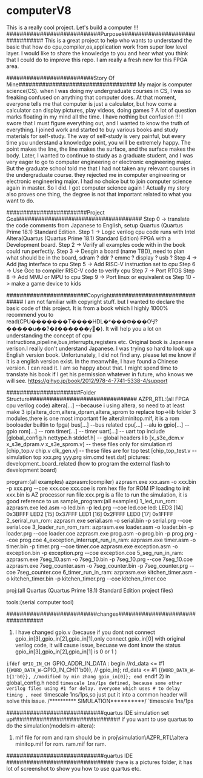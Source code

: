 # computerV8
This is a really cool project.  Let's build a computer !!!
############################Purpose#################################
This is a great project to help who wants to understand the basic that how do cpu,compiler,os,application work from super low level layer.
I would like to share the knowledge to you and hear what you think that I could do to improve this repo. I am really a fresh new for this FPGA area.

##########################Story Of Mine###################################
My major is computer science(CS). when I was doing my undergraduate courses in CS, I was so freaking confused on anything that computer does.
At that moment, everyone tells me that computer is just a calculator, but how come a calculator can display pictures, play videos, doing games ?
A lot of question marks floating in my mind all the time. I have nothing but confusion !!! I swore that I must figure everything out, and I wanted to know the truth of everything.
I joined work and started to buy various books and study materials for self-study. The way of self-study is very painful, but every time you understand a knowledge point, you will be extremely happy.
The point makes the line, the line makes the surface, and the surface makes the body.
Later, I wanted to continue to study as a graduate student, and I was very eager to go to computer engineering or electronic engineering major.
But the graduate school told me that I had not taken any relevant courses in the undergraduate course. they rejected me in computer engineering or electronic engineering major.
I had no choice but to join computer science again in master. So I did. I got computer science again !
Actually my story also proves one thing, the degree is not that important related to what you want to do.

########################Project Goal#####################################
Step 0 -> translate the code comments from Japanese to English, setup Quartus (Quartus Prime 18.1) Standard Edition.
Step 1 -> Logic verilog cpu code runs with Intel Altera(Quartus (Quartus Prime 18.1) Standard Edition) FPGA with a Development board.
Step 2 -> Verify all examples code with in the book could run perfectly.
Step 3 -> Desgin a board (name TBD), need to plan what should be in the board, sdram ? ddr ? emmc ? display ? usb ?
Step 4 -> Add jtag interface to cpu
Step 5 -> Add RISC-V instruction set to cpu
Step 6 -> Use Gcc to compiler RISC-V code to verify cpu
Step 7 -> Port RTOS
Step 8 -> Add MMU or MPU to cpu
Step 9 -> Port linux or equivalent os
Step 10 -> make a game device to kids

########################Copyright##############################
I am not familiar with copyright stuff. but I wanted to declare the basic code of this project. It is from a book which I highly 1000% recommend you to read(CPU�������T����HDL�ˤ���Փ���OӋ?�����u��?�ץ������ߥ󥰡�).
It will help you a lot on understanding the concept of cpu instructions,pipeline,bus,interrupts,registers etc. Original book is Japanese verison.I really don't understand Japanese.
I was trying so hard to look up a English version book. Unfortunately, I did not find any. please let me know if it is a english version exist.
In the meanwhile, I have found a Chinese version. I can read it. I am so happy about that. I might spend time to translate his book if I get his permission whatever in future, who knows we will see.
https://gihyo.jp/book/2012/978-4-7741-5338-4/support

######################Folder Structure################################
AZPR_RTL:(all FPGA cpu verilog code)
altera[...]                                       --because i using altera, so need to at least make 3 ip(altera_dcm,altera_dpram,altera_sprom to replace top->lib folder 3 modules,there is one most important file altera\minitop.mif, it is a rom booloader builtin to fpga)
bus[...]                                          --bus related
cpu[...]                                          --alu
io
  gpio[...]                                       -- gpio
  rom[...]                                        -- rom
  timer[...]                                      -- timer
  uart[...]                                       -- uart
top
  include
        [global_config.h nettype.h stddef.h]      -- global headers
  lib
        [x_s3e_dcm.v x_s3e_dpram.v x_s3e_sprom.v] -- these files only for simulation
  rtl
        [chip_top.v chip.v clk_gen.v]             -- these files are for top
  test
        [chip_top_test.v                          -- simulation top
        xxx.prg
        yyy.prg
        sim.cmd
        test.dat]
pictures:
  development_board_related (how to program the external flash to development board)

program:(all examples)
  azprasm:(compiler)
    azprasm.exe xxx.asm -o xxx.bin -p xxx.prg --coe xxx.coe
    xxx.coe is rom hex file for ROM IP loading to init
    xxx.bin is AZ processor run file
    xxx.prg is a file to run the simulation, it is good reference to us
  sample_program:(all examples)
    1_led_run_rom:
                  azprasm.exe led.asm -o led.bin -p led.prg --coe led.coe
                  led:
                      LED3 [14] 0x3BFFF
                      LED2 [15] 0x37FFF
                      LED1 [16] 0x2FFFF
                      LED0 [17] 0x1FFFF
    2_seriral_run_rom:
                  azprasm.exe serial.asm -o serial.bin -p serial.prg --coe serial.coe
    3_loader_run_rom_ram:
                  azprasm.exe loader.asm -o loader.bin -p loader.prg --coe loader.coe
                  azprasm.exe prog.asm -o prog.bin -p prog.prg --coe prog.coe
    4_exception_interrupt_run_in_ram:
                  azprasm.exe timer.asm -o timer.bin -p timer.prg --coe timer.coe
                  azprasm.exe exception.asm -o exception.bin -p exception.prg --coe exception.coe
    5_seg_run_in_ram:
                  azprasm.exe 7seg_10.asm -o 7seg_10.bin -p 7seg_10.prg --coe 7seg_10.coe
                  azprasm.exe 7seg_counter.asm -o 7seg_counter.bin -p 7seg_counter.prg --coe 7seg_counter.coe
    6_timer_run_in_ram:
                  azprasm.exe kitchen_timer.asm -o kitchen_timer.bin -p kitchen_timer.prg --coe kitchen_timer.coe

proj:(all Quartus (Quartus Prime 18.1) Standard Edition project files)

tools:(serial computer tool)

###########################changes##################################
1) I have changed gpio.v (because if you dont not connect gpio_in[3],gpio_in[2],gpio_in[1],only connect gpio_in[0] with original verilog code, it will cause issue, becuase we dont know the status gpio_in[3],gpio_in[2],gpio_in[1] is 0 or 1 )

`ifdef GPIO_IN_CH
					`GPIO_ADDR_IN_DATA	: begin
						//rd_data	 <= #1 {{`WORD_DATA_W-`GPIO_IN_CH{1'b0}},
						//				gpio_in};
						rd_data	 <= #1 {{`WORD_DATA_W-1{1'b0}}, //modified by min zhang
										gpio_in[0]};
					end
`endif
2) in global_config.h need `timescale 1ns/1ps defined, because some other verilog files using #1 for delay. everyone which uses # to delay timing , need `timescale 1ns/1ps,so just put it into a common header
will solve this issue.
/********** SIMULATION**********/
	`timescale 1ns/1ps

#############################quartus IDE simulation set up################################
if you want to use quartus to do the simulation(modelsim-altera):
1) mif file for rom and ram should be in proj\simulation\AZPR_RTL\altera\
minitop.mif for rom.
ram.mif for ram.

#############################quartus IDE ################################
there is a pictures folder, it has lot of screenshot to show you how to use quartus etc.
